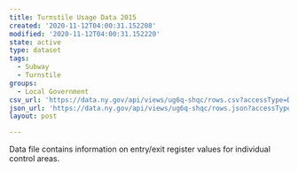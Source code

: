 ```yaml
---
title: Turnstile Usage Data 2015
created: '2020-11-12T04:00:31.152208'
modified: '2020-11-12T04:00:31.152220'
state: active
type: dataset
tags:
  - Subway
  - Turnstile
groups:
  - Local Government
csv_url: 'https://data.ny.gov/api/views/ug6q-shqc/rows.csv?accessType=DOWNLOAD'
json_url: 'https://data.ny.gov/api/views/ug6q-shqc/rows.json?accessType=DOWNLOAD'
layout: post

---
```

Data file contains information on entry/exit register values for individual control areas.
